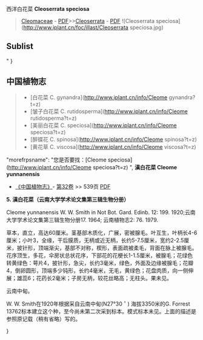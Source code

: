 西洋白花菜 **Cleoserrata speciosa**

> [Cleomaceae](http://www.iplant.cn/info/Cleomaceae?t=foc) - [PDF](http://www.iplant.cn/foc/pdf/Cleomaceae.pdf)>>[Cleoserrata](http://www.iplant.cn/info/Cleoserrata?t=foc) - [PDF](http://www.iplant.cn/foc/pdf/Cleoserrata.pdf)
![Cleoserrata speciosa](http://www.iplant.cn/foc/illast/Cleoserrata speciosa.jpg)

## Sublist
"
}

## 中国植物志

> * [白花菜  C.  gynandra](http://www.iplant.cn/info/Cleome gynandra?t=z)
> * [皱子白花菜  C.  rutidosperma](http://www.iplant.cn/info/Cleome rutidosperma?t=z)
> * [美丽白花菜  C.  speciosa](http://www.iplant.cn/info/Cleome speciosa?t=z)
> * [醉蝶花  C.  spinosa](http://www.iplant.cn/info/Cleome spinosa?t=z)
> * [黄花草  C.  viscosa](http://www.iplant.cn/info/Cleome viscosa?t=z)

  "morefrpsname": "您是否要找：<span class='spantxt'>[Cleome speciosa](http://www.iplant.cn/info/Cleome speciosa?t=z)  ",
**滇白花菜 Cleome yunnanensis**

* [《中国植物志》](http://www.iplant.cn/frps)- [第32卷](http://www.iplant.cn/frps/vol/32) >> 539页 [PDF](http://www.iplant.cn/frps/pdf/32/539a.pdf)

**5. 滇白花菜（云南大学学术论文集第三辑生物分册）**

Cleome yunnanensis W. W. Smith in Not Bot. Gard. Edinb. 12: 199. 1920;云南大学学术论文集第三辑生物分册17. 1964; 云南植物志2: 76. 1979.

草本，直立，高达60厘米。茎基部木质化，广展，密被腺毛。叶互生，叶柄长4-6厘米；小叶3，全缘，干后膜质，无柄或近无柄，长约5-7.5厘米，宽约2-2.5厘米，披针形，顶端渐尖，基部不对称，楔形，表面疏被柔毛，背面在脉上被腺毛。花序顶生，多花，伞房状总状花序，下部花的花梗长1-1.5厘米，被腺毛；花绿色转黄绿色：萼片4，披针形，急尖，长约3毫米，绿色，外面及边缘被腺毛；花瓣4，倒卵圆形，顶端多少钝形，长约4毫米，无毛，黄绿色；花盘肉质，向一侧伸展；雄蕊6；花药长2毫米；子房无柄，较花丝略高；无柱头。果未见。

云南中甸。

W. W. Smith在1920年根据采自云南中甸(N27°30＇) 海拔3350米的G. Forrest 13762标本建立这个种，至今尚未第二次采到标本。模式标本未见。上面的描述是参照原记载（稍有省略）写的。


}